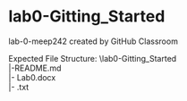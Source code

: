 # lab0-Gitting_Started
lab-0-meep242 created by GitHub Classroom

Expected File Structure:
\lab0-Gitting_Started<br>
  |-README.md<br>
  |- Lab0.docx<br>
  |- <yourname>.txt<br>
